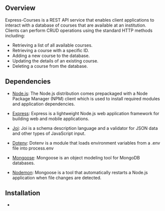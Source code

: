 ## Overview
Express-Courses is a REST API service that enables client applications to interact with a database of courses that are available at an institution. Clients can perform CRUD operations using the standard HTTP methods including:

- Retrieving a list of all available courses.
- Retrieving a course with a specific ID.
- Adding a new course to the database.
- Updating the details of an existing course.
- Deleting a course from the database.

## Dependencies
- [Node.js](https://nodejs.org/en): The Node.js distribution comes prepackaged with a Node Package Manager (NPM) client which is used to install required modules and    application dependencies.

- [Express](https://www.npmjs.com/package/express): Express is a lightweight Node.js web application framework for building web and mobile applications.

- [Joi](https://www.npmjs.com/package/joi): Joi is a schema description language and a validator for JSON data and other types of JavaScript input.

- [Dotenv](https://www.npmjs.com/package/dotenv): Dotenv is a module that loads environment variables from a .env file into process.env

- [Mongoose](https://www.npmjs.com/package/mongoose): Mongoose is an object modeling tool for MongoDB databases.

- [Nodemon](https://www.npmjs.com/package/nodemon): Mongoose is a tool that automatically restarts a Node.js application when file changes are detected.

## Installation

-  
